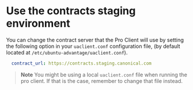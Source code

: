 # Use the contracts staging environment

You can change the contract server that the Pro Client will use by setting the
following option in your `uaclient.conf` configuration file, (by default
located at `/etc/ubuntu-advantage/uaclient.conf`).

```yaml
  contract_url: https://contracts.staging.canonical.com
```

> **Note**
> You might be using a local `uaclient.conf` file when running the pro client.
> If that is the case, remember to change that file instead.
